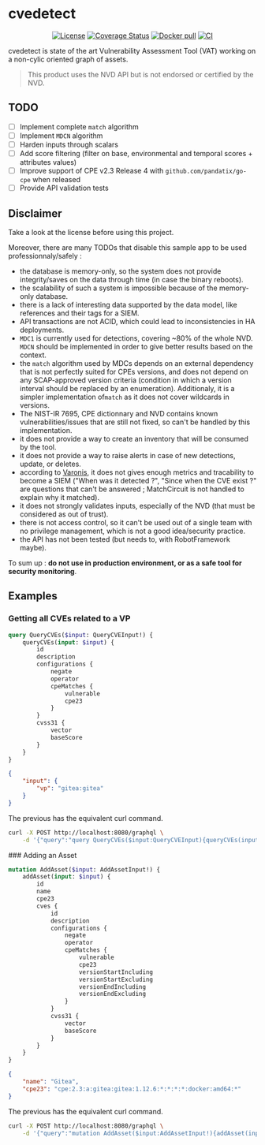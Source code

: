 # cvedetect

<div align="center">
    <a href="https://github.com/pandatix/cvedetect/blob/master/LICENSE"><img src="https://img.shields.io/github/license/pandatix/cvedetect?style=for-the-badge" alt="License"></a>
    <a href="https://coveralls.io/github/pandatix/cvedetect?branch=master"><img src="https://img.shields.io/coverallsCoverage/github/pandatix/cvedetect?style=for-the-badge" alt="Coverage Status"></a>
    <a href="https://hub.docker.com/r/pandatix/cvedetect"><img src="https://img.shields.io/docker/pulls/pandatix/cvedetect?style=for-the-badge" alt="Docker pull"></a>
    <a href="https://github.com/pandatix/cvedetect/actions/workflows/ci.yaml"><img src="https://img.shields.io/github/actions/workflow/status/pandatix/cvedetect/ci.yaml?label=CI&style=for-the-badge" alt="CI"></a>
</div>

cvedetect is state of the art Vulnerability Assessment Tool (VAT) working on a non-cylic oriented graph of assets.

> This product uses the NVD API but is not endorsed or certified by the NVD.

## TODO

 - [ ] Implement complete `match` algorithm
 - [ ] Implement `MDCN` algorithm
 - [ ] Harden inputs through scalars
 - [ ] Add score filtering (filter on base, environmental and temporal scores + attributes values)
 - [ ] Improve support of CPE v2.3 Release 4 with `github.com/pandatix/go-cpe` when released
 - [ ] Provide API validation tests

## Disclaimer

Take a look at the license before using this project.

Moreover, there are many TODOs that disable this sample app to be used professionnaly/safely :
 - the database is memory-only, so the system does not provide integrity/saves on the data through time (in case the binary reboots).
 - the scalability of such a system is impossible because of the memory-only database.
 - there is a lack of interesting data supported by the data model, like references and their tags for a SIEM.
 - API transactions are not ACID, which could lead to inconsistencies in HA deployments.
 - `MDC1` is currently used for detections, covering ~80% of the whole NVD. `MDCN` should be implemented in order to give better results based on the context.
 - the `match` algorithm used by MDCs depends on an external dependency that is not perfectly suited for CPEs versions, and does not depend on any SCAP-approved version criteria (condition in which a version interval should be replaced by an enumeration). Additionaly, it is a simpler implementation of`match` as it does not cover wildcards in versions.
 - The NIST-IR 7695, CPE dictionnary and NVD contains known vulnerabilities/issues that are still not fixed, so can't be handled by this implementation.
 - it does not provide a way to create an inventory that will be consumed by the tool.
 - it does not provide a way to raise alerts in case of new detections, update, or deletes.
 - according to [Varonis](https://www.varonis.com/blog/what-is-siem), it does not gives enough metrics and tracability to become a SIEM ("When was it detected ?", "Since when the CVE exist ?" are questions that can't be answered ; MatchCircuit is not handled to explain why it matched).
 - it does not strongly validates inputs, especially of the NVD (that must be considered as out of trust).
 - there is not access control, so it can't be used out of a single team with no privilege management, which is not a good idea/security practice.
 - the API has not been tested (but needs to, with RobotFramework maybe).

To sum up : **do not use in production environment, or as a safe tool for security monitoring**.

## Examples

### Getting all CVEs related to a VP

```graphql
query QueryCVEs($input: QueryCVEInput!) {
    queryCVEs(input: $input) {
        id
        description
        configurations {
            negate
            operator
            cpeMatches {
                vulnerable
                cpe23
            }
        }
        cvss31 {
            vector
            baseScore
        }
    }
}
```

```json
{
    "input": {
        "vp": "gitea:gitea"
    }
}
```

The previous has the equivalent curl command.

```bash
curl -X POST http://localhost:8080/graphql \
    -d '{"query":"query QueryCVEs($input:QueryCVEInput){queryCVEs(input:$input){id description configurations{negate operator cpeMatches{vulnerable cpe23}}cvss31{vector baseScore}}}","variables":{"input":{"vp":"gitea:gitea"}}}'
```

### Adding an Asset

```graphql
mutation AddAsset($input: AddAssetInput!) {
    addAsset(input: $input) {
        id
        name
        cpe23
        cves {
            id
            description
            configurations {
                negate
                operator
                cpeMatches {
                    vulnerable
                    cpe23
                    versionStartIncluding
                    versionStartExcluding
                    versionEndIncluding
                    versionEndExcluding
                }
            }
            cvss31 {
                vector
                baseScore
            }
        }
    }
}
```

```json
{
    "name": "Gitea",
    "cpe23": "cpe:2.3:a:gitea:gitea:1.12.6:*:*:*:*:docker:amd64:*"
}
```

The previous has the equivalent curl command.

```bash
curl -X POST http://localhost:8080/graphql \
    -d '{"query":"mutation AddAsset($input:AddAssetInput!){addAsset(input:$input){id name cpe23 cves{id description configurations{negate operator cpeMatches{vulnerable cpe23 versionStartIncluding versionStartExcluding versionEndIncluding versionEndExcluding}}cvss31{vector baseScore}}}}","variables":{"input":{"name":"Gitea","cpe23":"cpe:2.3:a:gitea:gitea:1.12.6:*:*:*:*:docker:amd64:*"}}}'
```
